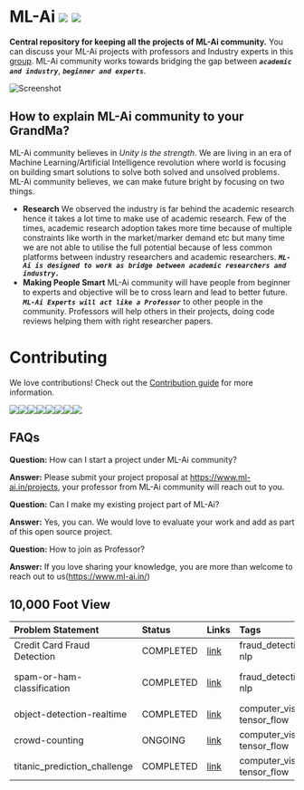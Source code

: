 # ML-Ai [![](https://img.shields.io/github/release/sourcerer-io/hall-of-fame.svg?colorB=58839b)](https://github.com/sourcerer-io/hall-of-fame/releases) [![](https://img.shields.io/github/license/sourcerer-io/hall-of-fame.svg?colorB=ff0000)](https://github.com/KrishnaKumarTiwari/ml-ai/blob/master/LICENSE.md)

**Central repository for keeping all the projects of ML-Ai community.** You can discuss your ML-Ai projects with professors and Industry experts in this [group](https://www.linkedin.com/groups/10494159/). 
ML-Ai community works towards bridging the gap between **_`academic and industry`_**, **_`beginner and experts`_**. 

![Screenshot](ml-ai-community-intro.gif)


## How to explain ML-Ai community to your GrandMa?

ML-Ai community believes in _Unity is the strength_. We are living in an era of Machine Learning/Artificial Intelligence
revolution where world is focusing on building smart solutions to solve both solved and unsolved problems. 
ML-Ai community believes, we can make future bright by focusing on two things.

- **Research** We observed the industry is far behind the academic research hence it takes
a lot time to make use of academic research. Few of the times, academic research adoption takes more time because of 
multiple constraints like worth in the market/marker demand etc but many time we are not able to utilise the full potential 
because of less common platforms between industry researchers and academic researchers. _**`ML-Ai is designed to work as bridge between
academic researchers and industry.`**_
- **Making People Smart** ML-Ai community will have people from beginner to experts and objective will be to cross learn and lead to better future. _**`ML-Ai Experts will act like a Professor`**_ to other people in the community. Professors will help others in their projects, doing code reviews helping them with right researcher papers. 


Contributing
============

We love contributions! Check out the [Contribution guide](https://github.com/KrishnaKumarTiwari/ml-ai/blob/master/CONTRIBUTING.md) for more information.

[![](https://sourcerer.io/fame/KrishnaKumarTiwari/ML-AI-Community/ml-ai/images/0)](https://sourcerer.io/fame/KrishnaKumarTiwari/ML-AI-Community/ml-ai/links/0)[![](https://sourcerer.io/fame/KrishnaKumarTiwari/ML-AI-Community/ml-ai/images/1)](https://sourcerer.io/fame/KrishnaKumarTiwari/ML-AI-Community/ml-ai/links/1)[![](https://sourcerer.io/fame/KrishnaKumarTiwari/ML-AI-Community/ml-ai/images/2)](https://sourcerer.io/fame/KrishnaKumarTiwari/ML-AI-Community/ml-ai/links/2)[![](https://sourcerer.io/fame/KrishnaKumarTiwari/ML-AI-Community/ml-ai/images/3)](https://sourcerer.io/fame/KrishnaKumarTiwari/ML-AI-Community/ml-ai/links/3)[![](https://sourcerer.io/fame/KrishnaKumarTiwari/ML-AI-Community/ml-ai/images/4)](https://sourcerer.io/fame/KrishnaKumarTiwari/ML-AI-Community/ml-ai/links/4)[![](https://sourcerer.io/fame/KrishnaKumarTiwari/ML-AI-Community/ml-ai/images/5)](https://sourcerer.io/fame/KrishnaKumarTiwari/ML-AI-Community/ml-ai/links/5)[![](https://sourcerer.io/fame/KrishnaKumarTiwari/ML-AI-Community/ml-ai/images/6)](https://sourcerer.io/fame/KrishnaKumarTiwari/ML-AI-Community/ml-ai/links/6)[![](https://sourcerer.io/fame/KrishnaKumarTiwari/ML-AI-Community/ml-ai/images/7)](https://sourcerer.io/fame/KrishnaKumarTiwari/ML-AI-Community/ml-ai/links/7)


## FAQs

**Question:** How can I start a project under ML-Ai community?
 
**Answer:** Please submit your project proposal at https://www.ml-ai.in/projects, your professor from ML-Ai community will reach out to you.

**Question:** Can I make my existing project part of ML-Ai?

**Answer:** Yes, you can. We would love to evaluate your work and add as part of this open source project.

**Question:** How to join as Professor?

**Answer:** If you love sharing your knowledge, you are more than welcome to reach out to us(https://www.ml-ai.in/) 


## 10,000 Foot View

| Problem Statement  | Status | Links | Tags| Students | Professors |
|:------------- | :------------- |:-------------|:-------------|:-------------|:-------------|
| Credit Card Fraud Detection | COMPLETED |[link](https://github.com/ML-AI-Community/ml-ai/tree/master/credit-card-fraud-detection) | fraud_detection, nlp|||
| spam-or-ham-classification  | COMPLETED | [link](https://github.com/ML-AI-Community/ml-ai/tree/master/spam-or-ham-classification) | fraud_detection, nlp||[Krishna Kumar Tiwari](https://www.linkedin.com/in/agentkk/)|
| object-detection-realtime   | COMPLETED | [link](https://github.com/ML-AI-Community/ml-ai/tree/master/object-detection-realtime)|computer_vision, tensor_flow|||
| crowd-counting              | ONGOING | [link](https://github.com/ML-AI-Community/ml-ai/tree/master/crowd-counting) |computer_vision, tensor_flow|||
|titanic_prediction_challenge| COMPLETED | [link](https://github.com/ML-AI-Community/ml-ai/tree/master/titanic_prediction_challenge) |computer_vision, tensor_flow|||

